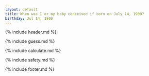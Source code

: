 ```yaml
---
layout: default
title: When was I or my baby conceived if born on July 14, 1900?
birthday: Jul 14, 1900
---
```


{% include header.md %}

{% include guess.md %}

{% include calculate.md %}

{% include safety.md %}

{% include footer.md %}



